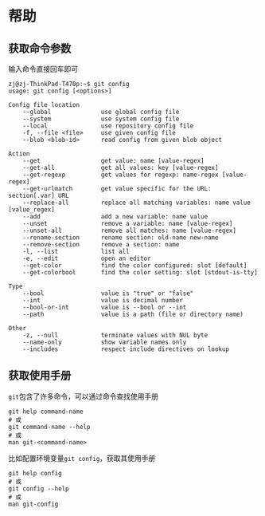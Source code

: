 
# 帮助

## 获取命令参数

输入命令直接回车即可

    zj@zj-ThinkPad-T470p:~$ git config
    usage: git config [<options>]

    Config file location
        --global              use global config file
        --system              use system config file
        --local               use repository config file
        -f, --file <file>     use given config file
        --blob <blob-id>      read config from given blob object

    Action
        --get                 get value: name [value-regex]
        --get-all             get all values: key [value-regex]
        --get-regexp          get values for regexp: name-regex [value-regex]
        --get-urlmatch        get value specific for the URL: section[.var] URL
        --replace-all         replace all matching variables: name value [value_regex]
        --add                 add a new variable: name value
        --unset               remove a variable: name [value-regex]
        --unset-all           remove all matches: name [value-regex]
        --rename-section      rename section: old-name new-name
        --remove-section      remove a section: name
        -l, --list            list all
        -e, --edit            open an editor
        --get-color           find the color configured: slot [default]
        --get-colorbool       find the color setting: slot [stdout-is-tty]

    Type
        --bool                value is "true" or "false"
        --int                 value is decimal number
        --bool-or-int         value is --bool or --int
        --path                value is a path (file or directory name)

    Other
        -z, --null            terminate values with NUL byte
        --name-only           show variable names only
        --includes            respect include directives on lookup

## 获取使用手册

`git`包含了许多命令，可以通过命令查找使用手册

    git help command-name
    # 或
    git command-name --help
    # 或
    man git-<command-name>

比如配置环境变量`git config`，获取其使用手册

    git help config
    # 或
    git config --help
    # 或
    man git-config
